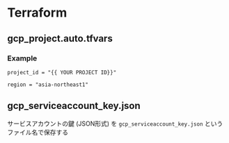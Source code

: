 # Terraform


## gcp_project.auto.tfvars

### Example

```
project_id = "{{ YOUR PROJECT ID}}"

region = "asia-northeast1"
```

## gcp_serviceaccount_key.json

サービスアカウントの鍵 (JSON形式) を `gcp_serviceaccount_key.json` というファイル名で保存する